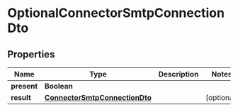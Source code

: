 

# OptionalConnectorSmtpConnectionDto


## Properties

| Name | Type | Description | Notes |
|------------ | ------------- | ------------- | -------------|
|**present** | **Boolean** |  |  |
|**result** | [**ConnectorSmtpConnectionDto**](ConnectorSmtpConnectionDto) |  |  [optional] |



